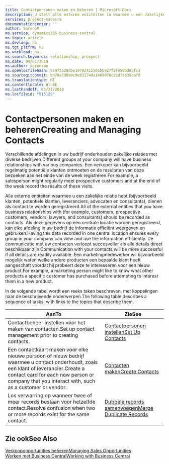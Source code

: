 ```yaml
---
title: Contactpersonen maken en beheren | Microsoft Docs
description: U stelt alle externe entiteiten in waarmee u een zakelijke relatie hebt (zoals prospects, klanten, leveranciers en consultants) als contacten.
services: project-madeira
documentationcenter: ''
author: SorenGP
ms.service: dynamics365-business-central
ms.topic: article
ms.devlang: na
ms.tgt_pltfrm: na
ms.workload: na
ms.search.keywords: relationship, prospect
ms.date: 04/01/2019
ms.author: sgroespe
ms.openlocfilehash: 85975b28dbe19702412a05bb927f3fe59bd8bfc3
ms.sourcegitcommit: bd78a5d990c9e83174da1409076c22df8b35eafd
ms.translationtype: HT
ms.contentlocale: nl-BE
ms.lasthandoff: 03/31/2019
ms.locfileid: "915129"
---
```

# <a name="creating-and-managing-contacts"></a><span data-ttu-id="d600b-103">Contactpersonen maken en beheren</span><span class="sxs-lookup"><span data-stu-id="d600b-103">Creating and Managing Contacts</span></span>
<span data-ttu-id="d600b-104">Verschillende afdelingen in uw bedrijf onderhouden zakelijke relaties met diverse bedrijven.</span><span class="sxs-lookup"><span data-stu-id="d600b-104">Different groups at your company will have business relationships with various companies.</span></span> <span data-ttu-id="d600b-105">Een verkoper kan bijvoorbeeld regelmatig potentiële klanten ontmoeten en de resultaten van deze bezoeken aan het einde van de week registreren.</span><span class="sxs-lookup"><span data-stu-id="d600b-105">For example, a salesperson might regularly meet prospective customers and at the end of the week record the results of these visits.</span></span>

<span data-ttu-id="d600b-106">Alle externe entiteiten waarmee u een zakelijke relatie hebt (bijvoorbeeld klanten, potentiële klanten, leveranciers, advocaten en consultants), dienen als contact te worden geregistreerd.</span><span class="sxs-lookup"><span data-stu-id="d600b-106">All of the external entities that you have business relationships with (for example, customers, prospective customers, vendors, lawyers, and consultants) should be recorded as contacts.</span></span> <span data-ttu-id="d600b-107">Als deze gegevens op één centrale locatie worden geregistreerd, kan elke afdeling in uw bedrijf de informatie efficiënt weergeven en gebruiken.</span><span class="sxs-lookup"><span data-stu-id="d600b-107">Having this data recorded in one central location ensures every group in your company can view and use the information efficiently.</span></span> <span data-ttu-id="d600b-108">De communicatie met uw contacten verloopt succesvoller als alle details direct beschikbaar zijn.</span><span class="sxs-lookup"><span data-stu-id="d600b-108">Communication with your contacts will be more successful if all details are readily available.</span></span> <span data-ttu-id="d600b-109">Een marketingmedewerker wil bijvoorbeeld mogelijk weten welke andere producten een bepaalde klant heeft aangeschaft voordat hij probeert deze te interesseren voor een nieuw product.</span><span class="sxs-lookup"><span data-stu-id="d600b-109">For example, a marketing person might like to know what other products a specific customer has purchased before attempting to interest them in a new product.</span></span>

<span data-ttu-id="d600b-110">In de volgende tabel wordt een reeks taken beschreven, met koppelingen naar de beschrijvende onderwerpen.</span><span class="sxs-lookup"><span data-stu-id="d600b-110">The following table describes a sequence of tasks, with links to the topics that describe them.</span></span>

| <span data-ttu-id="d600b-111">Aan</span><span class="sxs-lookup"><span data-stu-id="d600b-111">To</span></span> | <span data-ttu-id="d600b-112">Zie</span><span class="sxs-lookup"><span data-stu-id="d600b-112">See</span></span> |
| --- | --- |
| <span data-ttu-id="d600b-113">Contactbeheer instellen vóór het maken van contacten.</span><span class="sxs-lookup"><span data-stu-id="d600b-113">Set up contact management prior to creating contacts.</span></span> |[<span data-ttu-id="d600b-114">Contactpersonen instellen</span><span class="sxs-lookup"><span data-stu-id="d600b-114">Set Up Contacts</span></span>](marketing-setup-contacts.md) |
| <span data-ttu-id="d600b-115">Een contactkaart maken voor elke nieuwe persoon of nieuw bedrijf waarmee u contact onderhoudt, zoals een klant of leverancier.</span><span class="sxs-lookup"><span data-stu-id="d600b-115">Create a contact card for each new person or company that you interact with, such as a customer or vendor.</span></span> |[<span data-ttu-id="d600b-116">Contacten maken</span><span class="sxs-lookup"><span data-stu-id="d600b-116">Create Contacts</span></span>](marketing-create-contact-companies.md) |
|<span data-ttu-id="d600b-117">Los verwarring op wanneer twee of meer records bestaan voor hetzelfde contact.</span><span class="sxs-lookup"><span data-stu-id="d600b-117">Resolve confusion when two or more records exist for the same contact.</span></span>|[<span data-ttu-id="d600b-118">Dubbele records samenvoegen</span><span class="sxs-lookup"><span data-stu-id="d600b-118">Merge Duplicate Records</span></span>](sales-how-merge-duplicate-records.md)|

## <a name="see-also"></a><span data-ttu-id="d600b-119">Zie ook</span><span class="sxs-lookup"><span data-stu-id="d600b-119">See Also</span></span>
[<span data-ttu-id="d600b-120">Verkoopopportunities beheren</span><span class="sxs-lookup"><span data-stu-id="d600b-120">Managing Sales Opportunities</span></span>](marketing-manage-sales-opportunities.md)  
[<span data-ttu-id="d600b-121">Werken met Business Central</span><span class="sxs-lookup"><span data-stu-id="d600b-121">Working with Business Central</span></span>](ui-work-product.md)  
